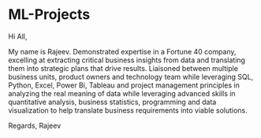 # ML-Projects

Hi All,

My name is Rajeev. Demonstrated expertise in a Fortune 40 company, excelling at extracting critical business insights from data and translating them into strategic plans that drive results. Liaisoned between multiple business units, product owners and technology team while leveraging SQL, Python, Excel, Power Bi, Tableau and project management principles in analyzing the real meaning of data while leveraging advanced skills in quantitative analysis, business statistics, programming and data visualization to help translate business requirements into viable solutions.

Regards,
Rajeev
